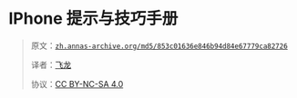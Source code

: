 # IPhone 提示与技巧手册

> 原文：[`zh.annas-archive.org/md5/853c01636e846b94d84e67779ca82726`](https://zh.annas-archive.org/md5/853c01636e846b94d84e67779ca82726)
> 
> 译者：[飞龙](https://github.com/wizardforcel)
> 
> 协议：[CC BY-NC-SA 4.0](http://creativecommons.org/licenses/by-nc-sa/4.0/)